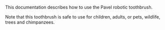 This documentation describes how to use the Pavel robotic
toothbrush.

Note that this toothbrush is safe to use for children,
adults, or pets, wildlife, trees and chimpanzees.
